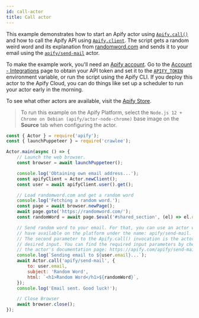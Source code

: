 ```yaml
---
id: call-actor
title: Call actor
---
```


This example demonstrates how to start an Apify actor using
[`Apify.call()`](/docs/api/apify#call) and how to call the Apify API using
[`Apify.client`](/docs/api/apify#client).
The script gets a random weird word and its explanation from [randomword.com](https://randomword.com/)
and sends it to your email using the [`apify/send-mail`](https://apify.com/apify/send-mail) actor.

To make the example work, you'll need an [Apify account](https://my.apify.com/).
Go to the [Account - Integrations](https://my.apify.com/account#/integrations) page to obtain your API token
and set it to the [`APIFY_TOKEN`](/docs/guides/environment-variables#APIFY_TOKEN) environment variable,
or run the script using the Apify CLI. If you deploy this actor to the Apify Cloud, you can do things like set
up a scheduler to run your actor early in the morning.
 
To see what other actors are available, visit the [Apify Store](https://apify.com/store).
 
 > To run this example on the Apify Platform, select the `Node.js 12 + Chrome on Debian (apify/actor-node-chrome)` 
 > base image on the **Source** tab when configuring the actor.


```javascript
const { Actor } = require('apify');
const { launchPuppeteer } = require('crawlee');

Actor.main(async () => {
    // Launch the web browser.
    const browser = await launchPuppeteer();

    console.log('Obtaining own email address...');
    const apifyClient = Actor.newClient();
    const user = await apifyClient.user().get();

    // Load randomword.com and get a random word
    console.log('Fetching a random word.');
    const page = await browser.newPage();
    await page.goto('https://randomword.com/');
    const randomWord = await page.$eval('#shared_section', (el) => el.outerHTML);

    // Send random word to your email. For that, you can use an actor we already
    // have available on the platform under the name: apify/send-mail.
    // The second parameter to the Apify.call() invocation is the actor's
    // desired input. You can find the required input parameters by checking
    // the actor's documentation page: https://apify.com/apify/send-mail
    console.log(`Sending email to ${user.email}...`);
    await Actor.call('apify/send-mail', {
        to: user.email,
        subject: 'Random Word',
        html: `<h1>Random Word</h1>${randomWord}`,
    });
    console.log('Email sent. Good luck!');

    // Close Browser
    await browser.close();
});
```
